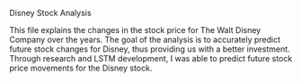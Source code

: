 Disney Stock Analysis

This file explains the changes in the stock price for The Walt Disney Company over the years. 
The goal of the analysis is to accurately predict future stock changes for Disney, thus providing us with a better investment.
Through research and LSTM development, I was able to predict future stock price movements for the Disney stock.
